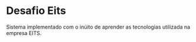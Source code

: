 # Desafio Eits

Sistema implementado com o inúito de aprender as tecnologias utilizada na empresa EITS.
